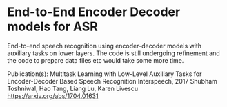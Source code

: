 # End-to-End Encoder Decoder models for ASR

End-to-end speech recognition using encoder-decoder models with auxiliary tasks on lower layers. 
The code is still undergoing refinement and the code to prepare data files etc would take some more time. 

Publication(s):
Multitask Learning with Low-Level Auxiliary Tasks for Encoder-Decoder Based Speech Recognition
Interspeech, 2017
Shubham Toshniwal, Hao Tang, Liang Lu, Karen Livescu 
https://arxiv.org/abs/1704.01631
